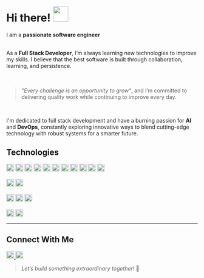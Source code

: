 # Hi there! <img src="https://em-content.zobj.net/source/microsoft-teams/363/waving-hand_1f44b.png" width="40px">

I am a **passionate software engineer**  
<br>

As a **Full Stack Developer**, I’m always learning new technologies to improve my skills. I believe that the best software is built through collaboration, learning, and persistence.  
<br><br>
> *"Every challenge is an opportunity to grow"*, and I’m committed to delivering quality work while continuing to improve every day.  
<br>

I'm dedicated to full stack development and have a burning passion for **AI** and **DevOps**, constantly exploring innovative ways to blend cutting-edge technology with robust systems for a smarter future.  

## Technologies

<p>
<img src="https://img.shields.io/badge/HTML5-E34F26?style=flat-square&logo=html5&logoColor=white" height="20">
<img src="https://img.shields.io/badge/CSS3-1572B6?style=flat-square&logo=css3&logoColor=white" height="20">
<img src="https://img.shields.io/badge/React-000000?style=flat-square&logo=react&logoColor=blue" height="20">
<img src="https://img.shields.io/badge/NextJs-000000?style=flat-square&logo=next.js&logoColor=white" height="20">
<img src="https://img.shields.io/badge/Javascript-000000?style=flat-square&logo=javascript&logoColor=yellow" height="20">
<img src="https://img.shields.io/badge/Typescript-000000?style=flat-square&logo=typescript&logoColor=blue" height="20">
<img src="https://img.shields.io/badge/ExpressJs-000000?style=flat-square&logo=express&logoColor=white" height="20">
<img src="https://img.shields.io/badge/Nodejs-000000?style=flat-square&logo=node.js&logoColor=green" height="20">
<img src="https://img.shields.io/badge/Java-000000?style=flat-square&logo=java&logoColor=orange" height="20">
<img src="https://img.shields.io/badge/Spring-6DB33F?style=flat-square&logo=spring&logoColor=white" height="20">
<img src="https://img.shields.io/badge/Spring_Boot_3-6DB33F?style=flat-square&logo=springboot&logoColor=white" height="20">
<br>
<br>
<img src="https://img.shields.io/badge/MySQL-000000?style=flat-square&logo=mysql&logoColor=blue" height="20">
<img src="https://img.shields.io/badge/MongoDB-000000?style=flat-square&logo=mongodb&logoColor=green" height="20">
<br>
<br>
<img src="https://img.shields.io/badge/Git-F05032?style=flat-square&logo=git&logoColor=white" height="20">
<img src="https://img.shields.io/badge/GitHub-181717?style=flat-square&logo=github&logoColor=white" height="20">
<img src="https://img.shields.io/badge/GitLab-FC6D26?style=flat-square&logo=gitlab&logoColor=white" height="20">
<br>
<br>
<img src="https://img.shields.io/badge/Tailwind_CSS-38B2AC?style=flat-square&logo=tailwind-css&logoColor=white" height="20">
<img src="https://img.shields.io/badge/MUI-007FFF?style=flat-square&logo=mui&logoColor=white" height="20">
</p>

---

## Connect With Me

<p>
<a href="https://www.linkedin.com/in/hamzamaratib/" target="_blank">
  <img src="https://img.shields.io/badge/hamzamaratib-0077B5?style=flat-square&logo=linkedin&logoColor=white" height="20">
</a>
<a href="https://hamzamaratib.netlify.app/">
  <img src="https://img.shields.io/badge/Portfolio-Visit%20My%20Site-blue?style=flat-square&logo=netlify&logoColor=white" height="20">
</a>
</p>

> *Let’s build something extraordinary together!* 🚀  
